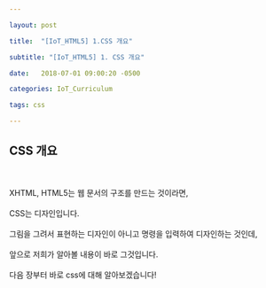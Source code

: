 ```yaml
---

layout: post

title:  "[IoT_HTML5] 1.CSS 개요"

subtitle: "[IoT_HTML5] 1. CSS 개요"

date:   2018-07-01 09:00:20 -0500

categories: IoT_Curriculum

tags: css

---
```


## CSS 개요

<br>
<br>
XHTML, HTML5는 웹 문서의 구조를 만드는 것이라면,
<br>
<br>
CSS는 디자인입니다.
<br>
<br>
그림을 그려서 표현하는 디자인이 아니고 명령을 입력하여 디자인하는 것인데,
<br>
<br>
앞으로 저희가 알아볼 내용이 바로 그것입니다.
<br>
<br>
다음 장부터 바로 css에 대해 알아보겠습니다!